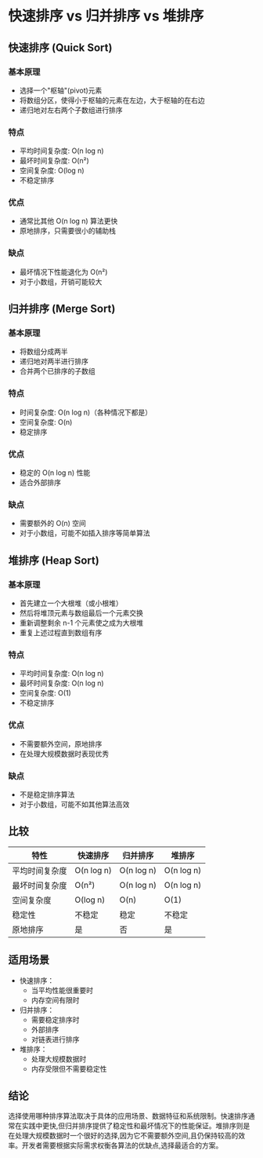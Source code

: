 # 快速排序 vs 归并排序 vs 堆排序

## 快速排序 (Quick Sort)

### 基本原理
- 选择一个"枢轴"(pivot)元素
- 将数组分区，使得小于枢轴的元素在左边，大于枢轴的在右边
- 递归地对左右两个子数组进行排序

### 特点
- 平均时间复杂度: O(n log n)
- 最坏时间复杂度: O(n²)
- 空间复杂度: O(log n)
- 不稳定排序

### 优点
- 通常比其他 O(n log n) 算法更快
- 原地排序，只需要很小的辅助栈

### 缺点
- 最坏情况下性能退化为 O(n²)
- 对于小数组，开销可能较大

## 归并排序 (Merge Sort)

### 基本原理
- 将数组分成两半
- 递归地对两半进行排序
- 合并两个已排序的子数组

### 特点
- 时间复杂度: O(n log n)（各种情况下都是）
- 空间复杂度: O(n)
- 稳定排序

### 优点
- 稳定的 O(n log n) 性能
- 适合外部排序

### 缺点
- 需要额外的 O(n) 空间
- 对于小数组，可能不如插入排序等简单算法

## 堆排序 (Heap Sort)

### 基本原理
- 首先建立一个大根堆（或小根堆）
- 然后将堆顶元素与数组最后一个元素交换
- 重新调整剩余 n-1 个元素使之成为大根堆
- 重复上述过程直到数组有序

### 特点
- 平均时间复杂度: O(n log n)
- 最坏时间复杂度: O(n log n)
- 空间复杂度: O(1)
- 不稳定排序

### 优点
- 不需要额外空间，原地排序
- 在处理大规模数据时表现优秀

### 缺点
- 不是稳定排序算法
- 对于小数组，可能不如其他算法高效

## 比较

| 特性 | 快速排序 | 归并排序 | 堆排序 |
|------|----------|----------|--------|
| 平均时间复杂度 | O(n log n) | O(n log n) | O(n log n) |
| 最坏时间复杂度 | O(n²) | O(n log n) | O(n log n) |
| 空间复杂度 | O(log n) | O(n) | O(1) |
| 稳定性 | 不稳定 | 稳定 | 不稳定 |
| 原地排序 | 是 | 否 | 是 |

## 适用场景
- 快速排序：
  - 当平均性能很重要时
  - 内存空间有限时
- 归并排序：
  - 需要稳定排序时
  - 外部排序
  - 对链表进行排序
- 堆排序：
  - 处理大规模数据时
  - 内存受限但不需要稳定性

## 结论
选择使用哪种排序算法取决于具体的应用场景、数据特征和系统限制。快速排序通常在实践中更快,但归并排序提供了稳定性和最坏情况下的性能保证。堆排序则是在处理大规模数据时一个很好的选择,因为它不需要额外空间,且仍保持较高的效率。开发者需要根据实际需求权衡各算法的优缺点,选择最适合的方案。